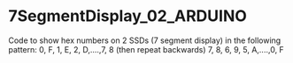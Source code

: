 # 7SegmentDisplay_02_ARDUINO
Code to show hex numbers on 2 SSDs (7 segment display) in the following pattern: 0, F, 1, E, 2, D,....,7, 8 (then repeat backwards) 7, 8, 6, 9, 5, A,....,0, F

